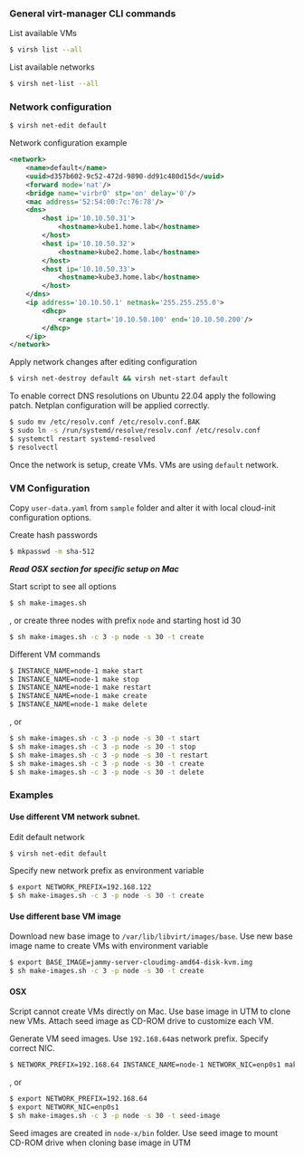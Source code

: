 ### General virt-manager CLI commands
List available VMs
```bash
$ virsh list --all
```

List available networks
```bash
$ virsh net-list --all
```
### Network configuration
```bash
$ virsh net-edit default
```
Network configuration example
```xml
<network>
    <name>default</name>
    <uuid>d357b602-9c52-472d-9890-dd91c480d15d</uuid>
    <forward mode='nat'/>
    <bridge name='virbr0' stp='on' delay='0'/>
    <mac address='52:54:00:7c:76:78'/>
    <dns>
        <host ip='10.10.50.31'>
            <hostname>kube1.home.lab</hostname>
        </host>
        <host ip='10.10.50.32'>
            <hostname>kube2.home.lab</hostname>
        </host>
        <host ip='10.10.50.33'>
            <hostname>kube3.home.lab</hostname>
        </host>
    </dns>
    <ip address='10.10.50.1' netmask='255.255.255.0'>
        <dhcp>
            <range start='10.10.50.100' end='10.10.50.200'/>
        </dhcp>
    </ip>
</network>
```
Apply network changes after editing configuration
```bash
$ virsh net-destroy default && virsh net-start default
```
To enable correct DNS resolutions on Ubuntu 22.04 apply the following patch. Netplan configuration will be applied correctly.
```bash
$ sudo mv /etc/resolv.conf /etc/resolv.conf.BAK
$ sudo ln -s /run/systemd/resolve/resolv.conf /etc/resolv.conf
$ systemctl restart systemd-resolved
$ resolvectl
```
Once the network is setup, create VMs. VMs are using `default` network. 

### VM Configuration
Copy `user-data.yaml` from `sample` folder and alter it with local cloud-init configuration options.

Create hash passwords
```bash
$ mkpasswd -m sha-512
```
_**Read OSX section for specific setup on Mac**_

Start script to see all options
```bash
$ sh make-images.sh
```
, or create three nodes with prefix `node` and starting host id 30 
```bash
$ sh make-images.sh -c 3 -p node -s 30 -t create
```
Different VM commands
```bash
$ INSTANCE_NAME=node-1 make start
$ INSTANCE_NAME=node-1 make stop
$ INSTANCE_NAME=node-1 make restart
$ INSTANCE_NAME=node-1 make create
$ INSTANCE_NAME=node-1 make delete
```
, or
```bash
$ sh make-images.sh -c 3 -p node -s 30 -t start
$ sh make-images.sh -c 3 -p node -s 30 -t stop
$ sh make-images.sh -c 3 -p node -s 30 -t restart
$ sh make-images.sh -c 3 -p node -s 30 -t create
$ sh make-images.sh -c 3 -p node -s 30 -t delete
```
### Examples
#### Use different VM network subnet. 

Edit default network
```bash
$ virsh net-edit default
```
Specify new network prefix as environment variable
```bash
$ export NETWORK_PREFIX=192.168.122
$ sh make-images.sh -c 3 -p node -s 30 -t create
```
#### Use different base VM image

Download new base image to `/var/lib/libvirt/images/base`. Use new base image name to create VMs with environment variable
```bash
$ export BASE_IMAGE=jammy-server-cloudimg-amd64-disk-kvm.img
$ sh make-images.sh -c 3 -p node -s 30 -t create
```

#### OSX
Script cannot create VMs directly on Mac. Use base image in UTM to clone new VMs. Attach seed image as CD-ROM drive to customize each VM.

Generate VM seed images. Use `192.168.64`as network prefix. Specify correct NIC. 
```bash
$ NETWORK_PREFIX=192.168.64 INSTANCE_NAME=node-1 NETWORK_NIC=enp0s1 make seed-image
```
, or
```bash
$ export NETWORK_PREFIX=192.168.64 
$ export NETWORK_NIC=enp0s1
$ sh make-images.sh -c 3 -p node -s 30 -t seed-image
```
Seed images are created in `node-x/bin` folder. Use seed image to mount CD-ROM drive when cloning base image in UTM
